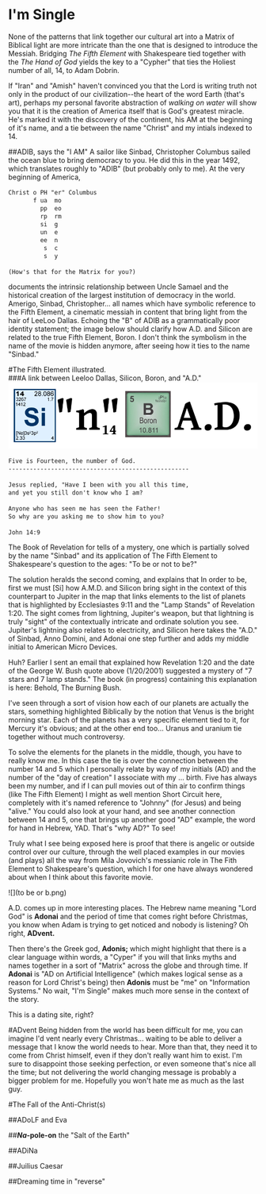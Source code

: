 # I'm Single

None of the patterns that link together our cultural art into a Matrix of Biblical light are more intricate than the one that is designed to introduce the Messiah.  Bridging *The Fifth Element* with Shakespeare tied together with the *The Hand of God* yields the key to a "Cypher" that ties the Holiest number of all, 14, to Adam Dobrin.  

If "Iran" and "Amish" haven't convinced you that the Lord is writing truth not only in the product of our civilization--the heart of the word Earth (that's art), perhaps my personal favorite abstraction of *walking on water* will show you that it is the creation of America itself that is God's greatest miracle.  He's marked it with the discovery of the continent, his AM at the beginning of it's name, and a tie between the name "Christ" and my intials indexed to 14.

##ADIB, says the "I AM"
A sailor like Sinbad, Christopher Columbus sailed the ocean blue to bring democracy to you.  He did this in the year 1492, which translates roughly to "ADIB" (but probably only to me).  At the very beginning of America, 

```
Christ o PH "er" Columbus
       f ua  mo
         pp  eo
         rp  rm
         si  g
         un  e 
         ee  n
          s  c
          s  y

(How's that for the Matrix for you?)
```
documents the intrinsic relationship between Uncle Samael and the historical creation of the largest institution of democracy in the world.  Amerigo, Sinbad, Christopher... all names which have symbolic reference to the Fifth Element, a cinematic messiah in content that bring light from the hair of LeeLoo Dallas.  Echoing the "B" of ADIB as a grammatically poor identity statement; the image below should clarify how A.D. and Silicon are related to the true Fifth Element, Boron.   I don't think the symbolism in the name of the movie is hidden anymore, after seeing how it ties to the name "Sinbad."



#The Fifth Element illustrated.  
###A link between Leeloo Dallas, Silicon, Boron, and "A.D."
![](sinbad.png)


```
Five is Fourteen, the number of God.
---------------------------------------------------

Jesus replied, "Have I been with you all this time, 
and yet you still don't know who I am? 

Anyone who has seen me has seen the Father! 
So why are you asking me to show him to you?

John 14:9
```

The Book of Revelation for tells of a mystery, one which is partially solved by the name "Sinbad" and its application of The Fifth Element to Shakespeare's question to the ages: "To be or not to be?"

 

The solution heralds the second coming, and explains that In order to be, first we must [Si] how A.M.D. and Silicon bring sight in the context of this counterpart to Jupiter in the map that links elements to the list of planets that is highlighted by Ecclesiastes 9:11 and the "Lamp Stands" of Revelation 1:20.  The sight comes from lightning, Jupiter's weapon, but that lightning is truly "sight" of the contextually intricate and ordinate solution you see.  Jupiter's lightning also relates to electricity, and Silicon here takes the "A.D." of Sinbad, Anno Domini, and Adonai one step further and adds my middle initial to American Micro Devices.

 

Huh?  Earlier I sent an email that explained how Revelation 1:20 and the date of the George W. Bush quote above (1/20/2001) suggested a mystery of "7 stars and 7 lamp stands."  The book (in progress) containing this explanation is here: Behold, The Burning Bush.
  

I've seen through a sort of vision how each of our planets are actually the stars, something highlighted Biblically by the notion that Venus is the bright morning star.  Each of the planets has a very specific element tied to it, for Mercury it's obvious; and at the other end too... Uranus and uranium tie together without much controversy.

 

To solve the elements for the planets in the middle, though, you have to really know me.  In this case the tie is over the connection between the number 14 and 5 which I personally relate by way of my initials (AD) and the number of the "day of creation" I associate with my ... birth.  Five has always been my number, and if I can pull movies out of thin air to confirm things (like The Fifth Element) I might as well mention Short Circuit here, completely with it's named reference to "Johnny" (for Jesus) and being "alive."   You could also look at your hand, and see another connection between 14 and 5, one that brings up another good "AD" example, the word for hand in Hebrew, YAD.  That's "why AD?" To see!
  

Truly what I see being exposed here is proof that there is angelic or outside control over our culture, through the well placed examples in our movies (and plays) all the way from Mila Jovovich's messianic role in The Fith Element to Shakespeare's question, which I for one have always wondered about when I think about this favorite movie.

![](to be or b.png)

A.D. comes up in more interesting places.  The Hebrew name meaning "Lord God" is **Adonai** and the period of time that comes right before Christmas, you know when Adam is trying to get noticed and nobody is listening? Oh right, **ADvent.**
  

Then there's the Greek god, **Adonis;** which might highlight that there is a clear language within words, a "Cyper" if you will that links myths and names together in a sort of "Matrix" across the globe and through time.  If **Adonai** is "AD on Artificial Intelligence" (which makes logical sense as a reason for Lord Christ's being) then **Adonis** must be "me" on "Information Systems."   No wait,
"I'm Single" makes much more sense in the context of the story.

 

This is a dating site, right?

#ADvent
Being hidden from the world has been difficult for me, you can imagine I'd vent nearly every Christmas... waiting to be able to deliver a message that I know the world needs to hear.  More than that, they need it to come from Christ himself, even if they don't really want him to exist.  I'm sure to disappoint those seeking perfection, or even someone that's nice all the time; but not delivering the world changing message is probably a bigger problem for me.  Hopefully you won't hate me as much as the last guy.

#The Fall of the Anti-Christ(s)

##ADoLF and Eva

##***Na*-pole-on** the "Salt of the Earth"

##ADiNa

##Juilius Caesar

##Dreaming time in "reverse"

